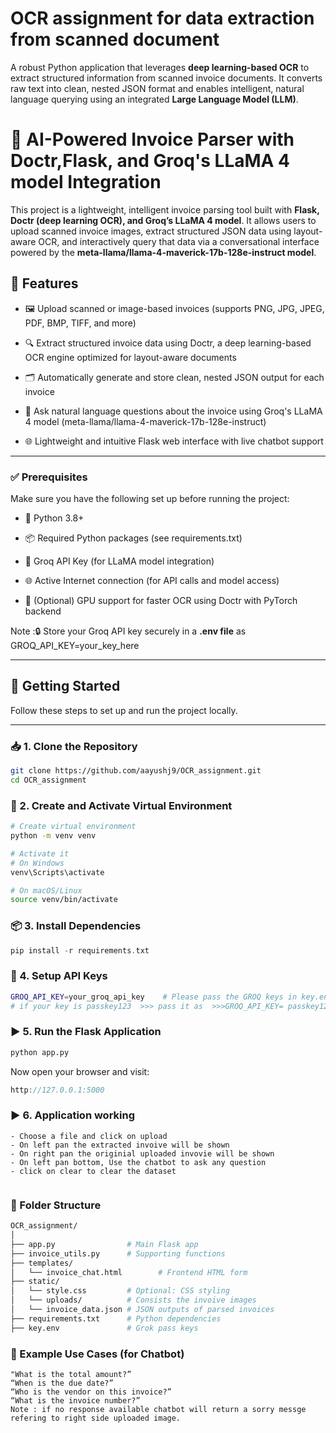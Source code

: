 # OCR assignment for data extraction from scanned document
A robust Python application that leverages **deep learning-based OCR** to extract structured information from scanned invoice documents. It converts raw text into clean, nested JSON format and enables intelligent, natural language querying using an integrated **Large Language Model (LLM)**.



# 🧾 AI-Powered Invoice Parser with Doctr,Flask, and Groq's LLaMA 4 model Integration

This project is a lightweight, intelligent invoice parsing tool built with **Flask, Doctr (deep learning OCR), and Groq’s LLaMA 4 model**. It allows users to upload scanned invoice images, extract structured JSON data using layout-aware OCR, and interactively query that data via a conversational interface powered by the **meta-llama/llama-4-maverick-17b-128e-instruct model**.


## 📌 Features

- 🖼️ Upload scanned or image-based invoices (supports PNG, JPG, JPEG, PDF, BMP, TIFF, and more)

- 🔍 Extract structured invoice data using Doctr, a deep learning-based OCR engine optimized for layout-aware documents

- 🗂️ Automatically generate and store clean, nested JSON output for each invoice

- 💬 Ask natural language questions about the invoice using Groq's LLaMA 4 model (meta-llama/llama-4-maverick-17b-128e-instruct)

- 🌐 Lightweight and intuitive Flask web interface with live chatbot support

---



### ✅ Prerequisites

Make sure you have the following set up before running the project:

- 🐍 Python 3.8+

- 📦 Required Python packages (see requirements.txt)

- 🔑 Groq API Key (for LLaMA model integration)

- 🌐 Active Internet connection (for API calls and model access)

- 🧠 (Optional) GPU support for faster OCR using Doctr with PyTorch backend

Note :🔒 Store your Groq API key securely in a **.env file** as GROQ_API_KEY=your_key_here

---
## 🚀 Getting Started

Follow these steps to set up and run the project locally.

---

### 📥 1. Clone the Repository

```bash
git clone https://github.com/aayushj9/OCR_assignment.git
cd OCR_assignment
```
### 🧪 2. Create and Activate Virtual Environment
```bash
# Create virtual environment
python -m venv venv

# Activate it
# On Windows
venv\Scripts\activate

# On macOS/Linux
source venv/bin/activate
```
### 📦 3. Install Dependencies
```cpp
pip install -r requirements.txt
```
### 🔐 4. Setup API Keys
```bash
GROQ_API_KEY=your_groq_api_key    # Please pass the GROQ keys in key.env file.
# if your key is passkey123  >>> pass it as  >>>GROQ_API_KEY= passkey123 
```

### ▶️ 5. Run the Flask Application
```bash
python app.py
```

Now open your browser and visit:

```cpp
http://127.0.0.1:5000
```

### ▶️ 6. Application working

```
- Choose a file and click on upload
- On left pan the extracted invoive will be shown
- On right pan the originial uploaded invovie will be shown
- On left pan bottom, Use the chatbot to ask any question
- click on clear to clear the dataset


```

### 🧾 Folder Structure
```bash
OCR_assignment/
│
├── app.py                # Main Flask app
├── invoice_utils.py      # Supporting functions
├── templates/
│   └── invoice_chat.html        # Frontend HTML form
├── static/
│   └── style.css         # Optional: CSS styling
│   └── uploads/          # Consists the invoive images
│   └── invoice_data.json # JSON outputs of parsed invoices
├── requirements.txt      # Python dependencies
├── key.env               # Grok pass keys


```


### 📝 Example Use Cases (for Chatbot)
```
"What is the total amount?”
“When is the due date?”
“Who is the vendor on this invoice?”
“What is the invoice number?”
Note : if no response available chatbot will return a sorry messge refering to right side uploaded image. 

